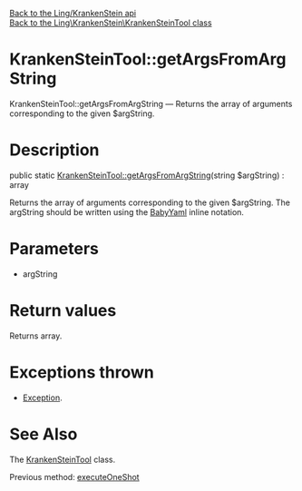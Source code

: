 [Back to the Ling/KrankenStein api](https://github.com/lingtalfi/KrankenStein/blob/master/doc/api/Ling/KrankenStein.md)<br>
[Back to the Ling\KrankenStein\KrankenSteinTool class](https://github.com/lingtalfi/KrankenStein/blob/master/doc/api/Ling/KrankenStein/KrankenSteinTool.md)


KrankenSteinTool::getArgsFromArgString
================



KrankenSteinTool::getArgsFromArgString — Returns the array of arguments corresponding to the given $argString.




Description
================


public static [KrankenSteinTool::getArgsFromArgString](https://github.com/lingtalfi/KrankenStein/blob/master/doc/api/Ling/KrankenStein/KrankenSteinTool/getArgsFromArgString.md)(string $argString) : array




Returns the array of arguments corresponding to the given $argString.
The argString should be written using the [BabyYaml](https://github.com/lingtalfi/BabyYaml#sequences-and-mappings) inline notation.




Parameters
================


- argString

    


Return values
================

Returns array.


Exceptions thrown
================

- [Exception](http://php.net/manual/en/class.exception.php).&nbsp;







See Also
================

The [KrankenSteinTool](https://github.com/lingtalfi/KrankenStein/blob/master/doc/api/Ling/KrankenStein/KrankenSteinTool.md) class.

Previous method: [executeOneShot](https://github.com/lingtalfi/KrankenStein/blob/master/doc/api/Ling/KrankenStein/KrankenSteinTool/executeOneShot.md)<br>

